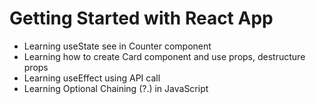 # Getting Started with React App

- Learning useState see in Counter component
- Learning how to create Card component and use props, destructure props
- Learning useEffect using API call
- Learning Optional Chaining (?.) in JavaScript